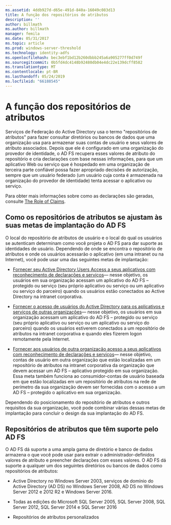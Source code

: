 ```yaml
---
ms.assetid: 4ddb927d-d65e-491d-840a-16049c083d13
title: A função dos repositórios de atributos
description: ''
author: billmath
ms.author: billmath
manager: femila
ms.date: 05/31/2017
ms.topic: article
ms.prod: windows-server-threshold
ms.technology: identity-adfs
ms.openlocfilehash: bec3ebf1bd12b260dbbb245a6a905277ff0d749f
ms.sourcegitcommit: 0b5fd4dc4148b92480db04e4dc22e139dcff8582
ms.translationtype: MT
ms.contentlocale: pt-BR
ms.lasthandoff: 05/24/2019
ms.locfileid: "66188545"
---
```

# <a name="the-role-of-attribute-stores"></a>A função dos repositórios de atributos
Serviços de Federação do Active Directory usa o termo "repositórios de atributos" para fazer consultar diretórios ou bancos de dados que uma organização usa para armazenar suas contas de usuário e seus valores de atributo associados. Depois que ele é configurado em uma organização do provedor de identidade, o AD FS recupera esses valores de atributo do repositório e cria declarações com base nessas informações, para que um aplicativo Web ou serviço que é hospedado em uma organização de terceira parte confiável possa fazer apropriado decisões de autorização, sempre que um usuário federado \(um usuário cuja conta é armazenada na organização do provedor de identidade\) tenta acessar o aplicativo ou serviço.  
  
Para obter mais informações sobre como as declarações são geradas, consulte [The Role of Claims](The-Role-of-Claims.md).  
  
## <a name="how-attribute-stores-fit-in-with-your-ad-fs-deployment-goals"></a>Como os repositórios de atributos se ajustam às suas metas de implantação do AD FS  
O local do repositório de atributos de usuário e o local do qual os usuários se autenticam determinam como você projeta o AD FS para dar suporte as identidades de usuário. Dependendo de onde se encontra o repositório de atributos e onde os usuários acessarão o aplicativo \(em uma intranet ou na Internet\), você pode usar uma das seguintes metas de implantação:  
  
-   [Fornecer seu Active Directory Users Access a seus aplicativos com reconhecimento de declarações e serviços](https://technet.microsoft.com/library/dd807071.aspx)— nesse objetivo, os usuários em sua organização acessam um aplicativo do AD FS – protegido ou serviço \(seu próprio aplicativo ou serviço ou um aplicativo ou serviço do parceiro\) quando os usuários estão conectados ao Active Directory na intranet corporativa.  
  
-   [Fornecer o acesso de usuários do Active Directory para os aplicativos e serviços de outras organizações](https://technet.microsoft.com/library/dd807123.aspx)— nesse objetivo, os usuários em sua organização acessam um aplicativo do AD FS – protegido ou serviço \(seu próprio aplicativo ou serviço ou um aplicativo ou serviço do parceiro\) quando os usuários estiverem conectados a um repositório de atributos na intranet corporativa e quando eles fizerem logon remotamente pela Internet.  
  
-   [Fornecer aos usuários de outra organização acesso a seus aplicativos com reconhecimento de declarações e serviços](https://technet.microsoft.com/library/dd807099.aspx)— nesse objetivo, contas de usuário em outra organização que estão localizadas em um repositório de atributos na intranet corporativa da organização que devem acessar um AD FS – aplicativo protegido em sua organização. Essa meta também funciona ao consumidor\-contas de usuário baseada em que estão localizadas em um repositório de atributos na rede de perímetro da sua organização devem ser fornecidas com o acesso a um AD FS – protegido o aplicativo em sua organização.  
  
Dependendo do posicionamento do repositório de atributos e outros requisitos da sua organização, você pode combinar várias dessas metas de implantação para concluir o design da sua implantação do AD FS.  
  
## <a name="attribute-stores-that-are-supported-by-ad-fs"></a>Repositórios de atributos que têm suporte pelo AD FS  
O AD FS dá suporte a uma ampla gama de diretório e banco de dados armazena o que você pode usar para extrair o administrador\-definidos valores de atributo e preencher declarações com esses valores. O AD FS dá suporte a qualquer um dos seguintes diretórios ou bancos de dados como repositórios de atributos:  
  
-   Active Directory no Windows Server 2003, serviços de domínio do Active Directory \(AD DS\) no Windows Server 2008, AD DS no Windows Server 2012 e 2012 R2 e Windows Server 2016. 
  
-   Todas as edições do Microsoft SQL Server 2005, SQL Server 2008, SQL Server 2012, SQL Server 2014 e SQL Server 2016  
  
-   Repositórios de atributos personalizados  
  

